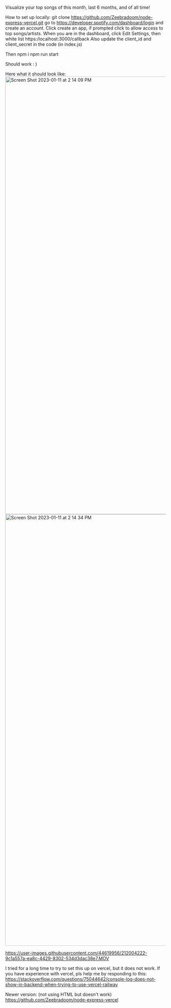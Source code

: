 Visualize your top songs of this month, last 6 months, and of all time!

How to set up locally:
git clone https://github.com/Zeebradoom/node-express-vercel.git
go to https://developer.spotify.com/dashboard/login and create an account.
Click create an app, if prompted click to allow access to top songs/artists.
When you are in the dashboard, click Edit Settings, then white list https:/localhost:3000/callback
Also update the client_id and client_secret in the code (in index.js)

Then npm i
npm run start

Should work : )

Here what it should look like:
<img width="1374" alt="Screen Shot 2023-01-11 at 2 14 09 PM" src="https://user-images.githubusercontent.com/44619956/211931637-d5784cef-b2f8-4318-83db-2e0b39a421de.png">
<img width="1355" alt="Screen Shot 2023-01-11 at 2 14 34 PM" src="https://user-images.githubusercontent.com/44619956/211931656-3827cadd-dc42-4daa-a89d-58a351e398a8.png">



https://user-images.githubusercontent.com/44619956/212004222-9c1a557a-ea8c-4429-8302-534d3dac38e7.MOV



I tried for a long time to try to set this up on vercel, but it does not work. If you have experience with vercel, pls help me by responding to this: https://stackoverflow.com/questions/75044642/console-log-does-not-show-in-backend-when-trying-to-use-vercel-railway


Newer version: (not using HTML but doesn't work)
https://github.com/Zeebradoom/node-express-vercel
